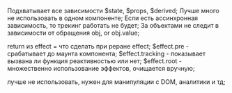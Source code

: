 Подхватывает все зависимости $state, $props, $derived;
Лучше много не использовать в одном компоненте;
Если есть ассинхронная зависимость, то трекинг работать не будет;
За объектами не следит в зависимости от обращения obj, or obj.value;

return из effect = что сделать при реране effect;
$effect.pre - срабатывает до маунта компонента;
$effect.tracking - показывает вызвана ли функция реактивностью или нет;
$effect.root - множественно использование эффектов, очищается вручную;

лучше не использовать, нужен для манипуляции с DOM, аналитики и тд;

